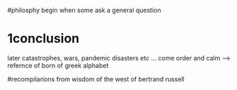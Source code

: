 #philosphy begin when some ask a  general question
# 1conclusion 
later catastrophes, wars, pandemic disasters etc ... come  order and calm
-->
refernce of born of  greek alphabet

#recompilarions from  wisdom of the west of bertrand russell
 
